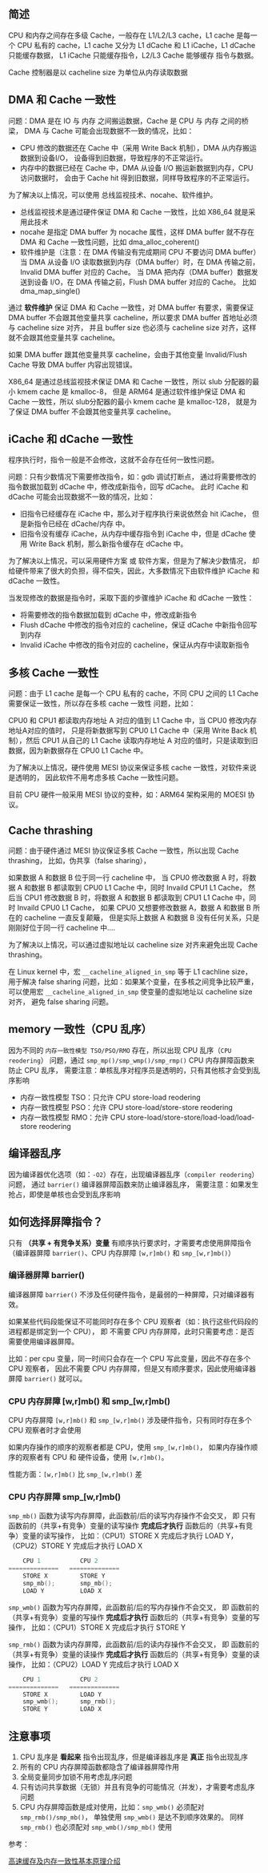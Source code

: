 ## 简述

CPU 和内存之间存在多级 Cache，一般存在 L1/L2/L3 cache，L1 cache 是每一个 CPU
私有的 cache，L1 cache 又分为 L1 dCache 和 L1 iCache，L1 dCache 只能缓存数据，
L1 iCache 只能缓存指令，L2/L3 Cache 能够缓存 指令与数据。

Cache 控制器是以 cacheline size 为单位从内存读取数据

## DMA 和 Cache 一致性

问题：DMA 是在 IO 与 内存 之间搬运数据，Cache 是 CPU 与 内存 之间的桥梁，
DMA 与 Cache 可能会出现数据不一致的情况，比如：

* CPU 修改的数据还在 Cache 中（采用 Write Back 机制），DMA 从内存搬运数据到设备I/O，
  设备得到旧数据，导致程序的不正常运行。
* 内存中的数据已经在 Cache 中，DMA 从设备 I/O 搬运新数据到内存，CPU 访问数据时，
  会由于 Cache hit 得到旧数据，同样导致程序的不正常运行。

为了解决以上情况，可以使用 总线监视技术、nocahe、软件维护。

* 总线监视技术是通过硬件保证 DMA 和 Cache 一致性，比如 X86_64 就是采用此技术
* nocahe 是指定 DMA buffer 为 nocache 属性，这样 DMA buffer 就不存在
  DMA 和 Cache 一致性问题，比如 dma_alloc_coherent()
* 软件维护是（注意：在 DMA 传输没有完成期间 CPU 不要访问 DMA buffer）
  当 DMA 从设备 I/O 读取数据到内存（DMA buffer）时，在 DMA 传输之前，Invalid DMA buffer 对应的 Cache。
  当 DMA 把内存（DMA buffer）数据发送到设备 I/O，在 DMA 传输之前，Flush DMA buffer 对应的 Cache。
  比如 dma_map_single()

通过 **软件维护** 保证 DMA 和 Cache 一致性，对 DMA buffer 有要求，需要保证 DMA buffer
不会跟其他变量共享 cacheline，所以要求 DMA buffer 首地址必须与 cacheline size 对齐，
并且 buffer size 也必须与 cacheline size 对齐，这样就不会跟其他变量共享 cacheline。

如果 DMA buffer 跟其他变量共享 cacheline，会由于其他变量 Invalid/Flush Cache
导致 DMA buffer 内容出现错误。

X86_64 是通过总线监视技术保证 DMA 和 Cache 一致性，所以 slub 分配器的最小 kmem cache 是 kmalloc-8，
但是 ARM64 是通过软件维护保证 DMA 和 Cache 一致性，所以 slub分配器的最小 kmem cache  是 kmalloc-128，
就是为了保证 DMA buffer 不会跟其他变量共享 cacheline。

## iCache 和 dCache 一致性

程序执行时，指令一般是不会修改，这就不会存在任何一致性问题。

问题：只有少数情况下需要修改指令，如：gdb 调试打断点，
通过将需要修改的指令数据加载到 dCache 中，修改成新指令，回写 dCache。
此时 iCache 和 dCache  可能会出现数据不一致的情况，比如：

* 旧指令已经缓存在 iCache 中，那么对于程序执行来说依然会 hit iCache，
  但是新指令已经在 dCache/内存 中。
* 旧指令没有缓存 iCache，从内存中缓存指令到 iCache 中，但是 dCache 使用
  Write Back 机制，那么新指令缓存在 dCache 中。

为了解决以上情况，可以采用硬件方案 或 软件方案，但是为了解决少数情况，
却给硬件带来了很大的负担，得不偿失，因此，大多数情况下由软件维护 iCache
和 dCache 一致性。

当发现修改的数据是指令时，采取下面的步骤维护 iCache 和 dCache 一致性：

* 将需要修改的指令数据加载到 dCache 中，修改成新指令
* Flush dCache 中修改的指令对应的 cacheline，保证 dCache 中新指令回写到内存
* Invalid iCache 中修改的指令对应的 cacheline，保证从内存中读取新指令

## 多核 Cache 一致性

问题：由于 L1 cache 是每一个 CPU 私有的 cache，不同 CPU 之间的 L1 Cache
需要保证一致性，所以存在多核 cache 一致性 问题，比如：

CPU0 和 CPU1 都读取内存地址 A 对应的值到 L1 Cache 中，当 CPU0 修改内存地址A对应的值时，
只是将新数据写到 CPU0 L1 Cache 中（采用 Write Back 机制），然后 CPU1 从自己的 L1 Cache
读取内存地址 A 对应的值时，只是读取到旧数据，因为新数据存在 CPU0 L1 Cache 中。

为了解决以上情况，硬件使用 MESI 协议来保证多核 cache 一致性，对软件来说是透明的，
因此软件不用考虑多核 Cache 一致性问题。

目前 CPU 硬件一般采用 MESI 协议的变种，如：ARM64 架构采用的 MOESI 协议。

## Cache thrashing

问题：由于硬件通过 MESI 协议保证多核 Cache 一致性，所以出现 Cache thrashing，
比如，伪共享（false sharing），

如果数据 A 和数据 B 位于同一行 cacheline 中，
当 CPU0 修改数据 A 时，将数据 A 和数据 B 都读取到 CPU0 L1 Cache 中，同时 Invaild CPU1 L1 Cache，
然后当 CPU1 修改数据 B 时，将数据 A 和数据 B 都读取到 CPU1 L1 Cache 中，同时 Invaild CPU0 L1 Cache，
如果 CPU0 又想要修改数据 A，数据 A 和数据 B 所在的 cacheline 一直反复颠簸，
但是实际上数据 A 和数据 B 没有任何关系，只是刚刚好位于同一行 cacheline 中....

为了解决以上情况，可以通过虚拟地址以 cacheline size 对齐来避免出现 Cache thrashing。

在 Linux kernel 中，宏 `__cacheline_aligned_in_smp` 等于 L1 cachline size，
用于解决 false sharing 问题，比如：如果某个变量，在多核之间竞争比较严重，
可以使用宏 `__cacheline_aligned_in_smp` 使变量的虚拟地址以 cacheline size 对齐，
避免 false sharing 问题。

## memory 一致性（CPU 乱序）

因为不同的 `内存一致性模型 TSO/PSO/RMO` 存在，所以出现 CPU 乱序（`CPU reodering`）
问题，通过 `smp_mp()/smp_wmp()/smp_rmp()` CPU 内存屏障函数来防止 CPU 乱序，
需要注意：单核乱序对程序员是透明的，只有其他核才会受到乱序影响

* 内存一致性模型 TSO：只允许 CPU store-load reodering
* 内存一致性模型 PSO：允许 CPU store-load/store-store reodering
* 内存一致性模型 RMO：允许 CPU store-load/store-store/load-load/load-store reodering

## 编译器乱序

因为编译器优化选项（如：`-O2`）存在，出现编译器乱序（`compiler reodering`）问题，
通过 `barrier()` 编译器屏障函数来防止编译器乱序，
需要注意：如果发生抢占，即使是单核也会受到乱序影响

## 如何选择屏障指令？

只有 **（共享 + 有竞争关系）变量** 有顺序执行要求时，才需要考虑使用屏障指令
（编译器屏障 `barrier()`、CPU 内存屏障 `[w,r]mb()` 和 `smp_[w,r]mb()`）

### 编译器屏障 barrier()

编译器屏障 `barrier()` 不涉及任何硬件指令，是最弱的一种屏障，只对编译器有效。

如果某些代码段能保证不可能同时存在多个 CPU 观察者（如：执行这些代码段的进程都是绑定到一个 CPU），
即 不需要 CPU 内存屏障，此时只需要考虑：是否需要使用编译器屏障。

比如：per cpu 变量，同一时间只会存在一个 CPU 写此变量，因此不存在多个 CPU 观察者，
因此不需要 CPU 内存屏障，但是又有顺序要求，因此使用编译器屏障 `barrier()` 就可以。

### CPU 内存屏障 [w,r]mb() 和 smp_[w,r]mb()

CPU 内存屏障 `[w,r]mb()` 和 `smp_[w,r]mb()` 涉及硬件指令，只有同时存在多个 CPU 观察者时才会使用

如果内存操作的顺序的观察者都是 CPU，使用 `smp_[w,r]mb()`，
如果内存操作顺序的观察者有 CPU 和 硬件设备，使用 `[w,r]mb()`。

性能方面：`[w,r]mb()` 比 `smp_[w,r]mb()` 差

### CPU 内存屏障 smp_[w,r]mb()

`smp_mb()` 函数为读写内存屏障，此函数前/后的读写内存操作不会交叉，
即 只有函数前的（共享+有竞争）变量的读写操作 **完成后才执行** 函数后的（共享+有竞争）变量的读写操作，
比如：（CPU1）STORE X 完成后才执行 LOAD Y，（CPU2）STORE Y 完成后才执行 LOAD X

```c
    CPU 1           CPU 2
==============   ==============
    STORE X         STORE Y
    smp_mb();       smp_mb();
    LOAD Y          LOAD X
```

`smp_wmb()` 函数为写内存屏障，此函数前/后的写内存操作不会交叉，
即 函数前的（共享+有竞争）变量的写操作 **完成后才执行** 函数后的（共享+有竞争）变量的写操作，
比如：（CPU1）STORE X 完成后才执行 STORE Y

`smp_rmb()` 函数为读内存屏障，此函数前/后的读内存操作不会交叉，
即 函数前的（共享+有竞争）变量的读操作 **完成后才执行** 函数后的（共享+有竞争）变量的读操作，
比如：（CPU2）LOAD Y 完成后才执行 LOAD X

```c
    CPU 1           CPU 2
==============   ==============
    STORE X         LOAD Y
    smp_wmb();      smp_rmb();
    STORE Y         LOAD X
```

## 注意事项

1. CPU 乱序是 **看起来** 指令出现乱序，但是编译器乱序是 **真正** 指令出现乱序
2. 所有的 CPU 内存屏障函数都隐含了编译器屏障作用
3. 全局变量同步加锁不用考虑乱序问题
4. 只有访问共享数据（无锁）并且有竞争的可能情况（并发），才需要考虑乱序问题
5. CPU 内存屏障函数是成对使用，比如：`smp_wmb()` 必须配对 `smp_rmb()/smp_mb()`，
   单独使用 `smp_wmb()` 是达不到顺序效果的。
   同样 `smp_rmb()` 也必须配对 `smp_wmb()/smp_mb()` 使用

参考：

[高速缓存及内存一致性基本原理介绍](https://zhuanlan.zhihu.com/cpu-cache)
